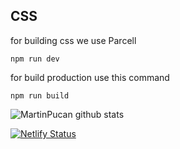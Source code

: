 ## CSS
for building css we use Parcell 

`npm run dev`

for build production use this command

`npm run build`

![MartinPucan github stats](https://github-readme-stats.vercel.app/api?username=MartinPucan&show_icons=true&theme=tokyonight)

[![Netlify Status](https://api.netlify.com/api/v1/badges/99ba3610-28e7-458e-a1b2-b500fc59d7c1/deploy-status)](https://app.netlify.com/sites/festive-kalam-3a794b/deploys)
